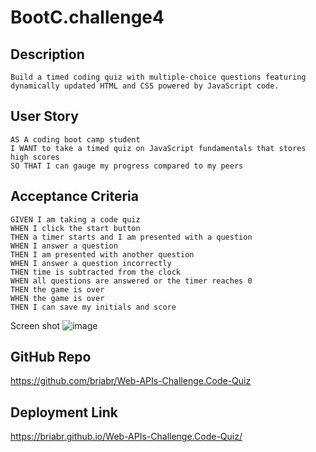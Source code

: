 # BootC.challenge4

## Description
```
Build a timed coding quiz with multiple-choice questions featuring dynamically updated HTML and CSS powered by JavaScript code. 
```
## User Story 
```
AS A coding boot camp student
I WANT to take a timed quiz on JavaScript fundamentals that stores high scores
SO THAT I can gauge my progress compared to my peers
```
## Acceptance Criteria
```
GIVEN I am taking a code quiz
WHEN I click the start button
THEN a timer starts and I am presented with a question
WHEN I answer a question
THEN I am presented with another question
WHEN I answer a question incorrectly
THEN time is subtracted from the clock
WHEN all questions are answered or the timer reaches 0
THEN the game is over
WHEN the game is over
THEN I can save my initials and score
```
Screen shot
![image](https://user-images.githubusercontent.com/35021142/194732257-ed8d7343-271f-4665-adca-74d0c859bb0d.png)

## GitHub Repo
https://github.com/briabr/Web-APIs-Challenge.Code-Quiz

## Deployment Link
https://briabr.github.io/Web-APIs-Challenge.Code-Quiz/

